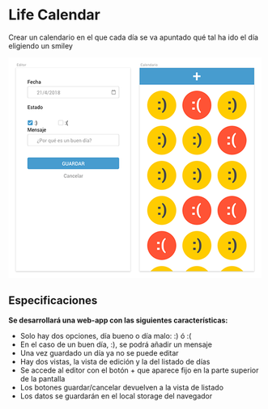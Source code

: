 #  Life Calendar
Crear un calendario en el que cada día se va apuntado qué tal ha ido el día eligiendo un smiley

![imagen design](src/assets/life-calendar-design.png)

## Especificaciones
**Se desarrollará una web-app con las siguientes características:**
- Solo hay dos opciones, día bueno o día malo: :) ó :(
- En el caso de un buen día, :), se podrá añadir un mensaje
- Una vez guardado un día ya no se puede editar
- Hay dos vistas, la vista de edición y la del listado de días
- Se accede al editor con el botón + que aparece fijo en la parte superior de la pantalla
- Los botones guardar/cancelar devuelven a la vista de listado
- Los datos se guardarán en el local storage del navegador
